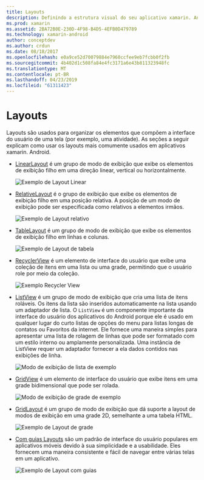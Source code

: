 ```yaml
---
title: Layouts
description: Definindo a estrutura visual do seu aplicativo xamarin. Android
ms.prod: xamarin
ms.assetid: 2BA72B0E-230D-4F98-B4D5-4EFB0D479789
ms.technology: xamarin-android
author: conceptdev
ms.author: crdun
ms.date: 08/18/2017
ms.openlocfilehash: e0a9ce52d70079884e7960ccfee9eb7fcbb0f2fb
ms.sourcegitcommit: 4b402d1c508fa84e4fc3171a6e43b811323948fc
ms.translationtype: MT
ms.contentlocale: pt-BR
ms.lasthandoff: 04/23/2019
ms.locfileid: "61311423"
---
```

# <a name="layouts"></a>Layouts

Layouts são usados para organizar os elementos que compõem a interface do usuário de uma tela (por exemplo, uma atividade). As seções a seguir explicam como usar os layouts mais comumente usados em aplicativos xamarin. Android.

-   [LinearLayout](~/android/user-interface/layouts/linear-layout.md) é um grupo de modo de exibição que exibe os elementos de exibição filho em uma direção linear, vertical ou horizontalmente.

    ![Exemplo de Layout Linear](images/linear-layout.png)

-   [RelativeLayout](~/android/user-interface/layouts/relative-layout.md) é o grupo de exibição que exibe os elementos de exibição filho em uma posição relativa. A posição de um modo de exibição pode ser especificada como relativos a elementos irmãos.

    ![Exemplo de Layout relativo](images/relative-layout.png)

-   [TableLayout](~/android/user-interface/layouts/table-layout.md) é um grupo de modo de exibição que exibe os elementos de exibição filho em linhas e colunas.

    ![Exemplo de Layout de tabela](images/table-layout.png)

-   [RecyclerView](~/android/user-interface/layouts/recycler-view/index.md) é um elemento de interface do usuário que exibe uma coleção de itens em uma lista ou uma grade, permitindo que o usuário role por meio da coleção.

    ![Exemplo Recycler View](images/recycler-view.png)

-   [ListView](~/android/user-interface/layouts/list-view/index.md) é um grupo de modo de exibição que cria uma lista de itens roláveis. Os itens da lista são inseridos automaticamente na lista usando um adaptador de lista. O `ListView` é um componente importante da interface do usuário dos aplicativos do Android porque ele é usado em qualquer lugar do curto listas de opções do menu para listas longas de contatos ou Favoritos da internet. Ele fornece uma maneira simples para apresentar uma lista de rolagem de linhas que pode ser formatado com um estilo interno ou amplamente personalizada. Uma instância de ListView requer um adaptador fornecer a ela dados contidos nas exibições de linha.

    ![Modo de exibição de lista de exemplo](images/list-view.png)

-   [GridView](~/android/user-interface/layouts/grid-view.md) é um elemento de interface do usuário que exibe itens em uma grade bidimensional que pode ser rolada.

    ![Modo de exibição de grade de exemplo](images/grid-view.png)

-   [GridLayout](~/android/user-interface/layouts/grid-layout.md) é um grupo de modo de exibição que dá suporte a layout de modos de exibição em uma grade 2D, semelhante a uma tabela HTML.

    ![Exemplo de Layout de grade](images/grid-layout.png)

-   [Com guias Layouts](~/android/user-interface/layouts/tab-layout/index.md) são um padrão de interface do usuário populares em aplicativos móveis devido à sua simplicidade e a usabilidade. Eles fornecem uma maneira consistente e fácil de navegar entre várias telas em um aplicativo.

    ![Exemplo de Layout com guias](images/tabbed-layout.png)
 
